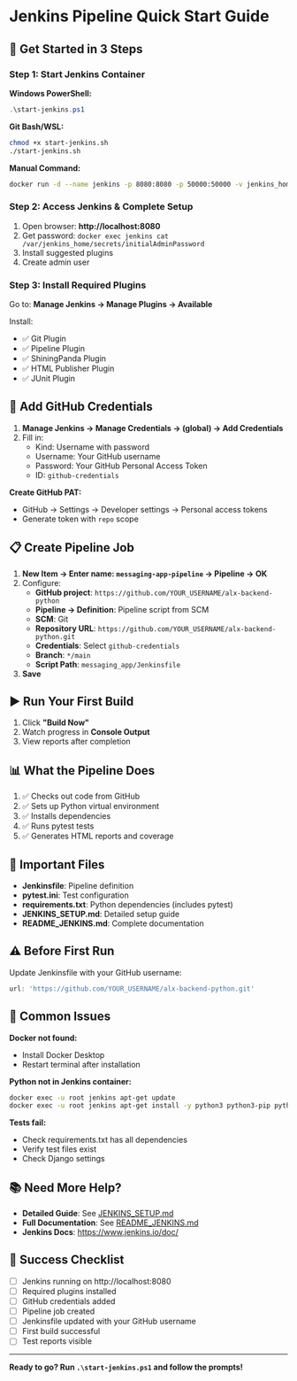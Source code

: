 # Jenkins Pipeline Quick Start Guide

## 🚀 Get Started in 3 Steps

### Step 1: Start Jenkins Container

**Windows PowerShell:**
```powershell
.\start-jenkins.ps1
```

**Git Bash/WSL:**
```bash
chmod +x start-jenkins.sh
./start-jenkins.sh
```

**Manual Command:**
```bash
docker run -d --name jenkins -p 8080:8080 -p 50000:50000 -v jenkins_home:/var/jenkins_home jenkins/jenkins:lts
```

### Step 2: Access Jenkins & Complete Setup

1. Open browser: **http://localhost:8080**
2. Get password: `docker exec jenkins cat /var/jenkins_home/secrets/initialAdminPassword`
3. Install suggested plugins
4. Create admin user

### Step 3: Install Required Plugins

Go to: **Manage Jenkins → Manage Plugins → Available**

Install:
- ✅ Git Plugin
- ✅ Pipeline Plugin
- ✅ ShiningPanda Plugin
- ✅ HTML Publisher Plugin
- ✅ JUnit Plugin

## 🔑 Add GitHub Credentials

1. **Manage Jenkins → Manage Credentials → (global) → Add Credentials**
2. Fill in:
   - Kind: Username with password
   - Username: Your GitHub username
   - Password: Your GitHub Personal Access Token
   - ID: `github-credentials`

**Create GitHub PAT:**
- GitHub → Settings → Developer settings → Personal access tokens
- Generate token with `repo` scope

## 📋 Create Pipeline Job

1. **New Item → Enter name: `messaging-app-pipeline` → Pipeline → OK**
2. Configure:
   - **GitHub project**: `https://github.com/YOUR_USERNAME/alx-backend-python`
   - **Pipeline → Definition**: Pipeline script from SCM
   - **SCM**: Git
   - **Repository URL**: `https://github.com/YOUR_USERNAME/alx-backend-python.git`
   - **Credentials**: Select `github-credentials`
   - **Branch**: `*/main`
   - **Script Path**: `messaging_app/Jenkinsfile`
3. **Save**

## ▶️ Run Your First Build

1. Click **"Build Now"**
2. Watch progress in **Console Output**
3. View reports after completion

## 📊 What the Pipeline Does

1. ✅ Checks out code from GitHub
2. ✅ Sets up Python virtual environment
3. ✅ Installs dependencies
4. ✅ Runs pytest tests
5. ✅ Generates HTML reports and coverage

## 🔧 Important Files

- **Jenkinsfile**: Pipeline definition
- **pytest.ini**: Test configuration
- **requirements.txt**: Python dependencies (includes pytest)
- **JENKINS_SETUP.md**: Detailed setup guide
- **README_JENKINS.md**: Complete documentation

## ⚠️ Before First Run

Update Jenkinsfile with your GitHub username:
```groovy
url: 'https://github.com/YOUR_USERNAME/alx-backend-python.git'
```

## 🐛 Common Issues

**Docker not found:**
- Install Docker Desktop
- Restart terminal after installation

**Python not in Jenkins container:**
```bash
docker exec -u root jenkins apt-get update
docker exec -u root jenkins apt-get install -y python3 python3-pip python3-venv
```

**Tests fail:**
- Check requirements.txt has all dependencies
- Verify test files exist
- Check Django settings

## 📚 Need More Help?

- **Detailed Guide**: See [JENKINS_SETUP.md](JENKINS_SETUP.md)
- **Full Documentation**: See [README_JENKINS.md](README_JENKINS.md)
- **Jenkins Docs**: https://www.jenkins.io/doc/

## 🎯 Success Checklist

- [ ] Jenkins running on http://localhost:8080
- [ ] Required plugins installed
- [ ] GitHub credentials added
- [ ] Pipeline job created
- [ ] Jenkinsfile updated with your GitHub username
- [ ] First build successful
- [ ] Test reports visible

---

**Ready to go? Run `.\start-jenkins.ps1` and follow the prompts!**
